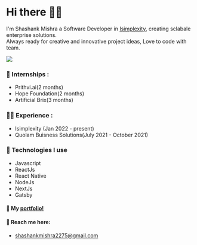 
# Hi there 👋🏼

I'm Shashank Mishra a Software Developer in [Isimplexity](https://www.isimplexity.com/),
creating sclabale enterprise solutions.   
Always ready for creative and innovative project ideas, Love to code with team.


![](https://res.cloudinary.com/doeyjlh9k/image/upload/v1609753549/web_dwfk2k.gif)

### 🔭 Internships :
- Prithvi.ai(2 months)
- Hope Foundation(2 months)
- Artificial Brix(3 months)

### 👨‍💻 Experience :
- Isimplexity (Jan 2022 - present)
- Quolam Buisness Solutions(July 2021 - October 2021)

### 🌱 Technologies I use

- Javascript
- ReactJs
- React Native
- NodeJs
- NextJs
- Gatsby

#### 👤 My [portfolio!](https://shashank.vercel.app/)
#### 💬 Reach me here: 
- shashankmishra2275@gmail.com
